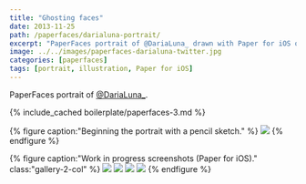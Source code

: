 ```yaml
---
title: "Ghosting faces"
date: 2013-11-25
path: /paperfaces/darialuna-portrait/
excerpt: "PaperFaces portrait of @DariaLuna_ drawn with Paper for iOS on an iPad."
image: ../../images/paperfaces-darialuna-twitter.jpg
categories: [paperfaces]
tags: [portrait, illustration, Paper for iOS]
---
```


PaperFaces portrait of [@DariaLuna_](https://twitter.com/DariaLuna_).

{% include_cached boilerplate/paperfaces-3.md %}

{% figure caption:"Beginning the portrait with a pencil sketch." %}
[![](../../images/paperfaces-darialuna-process-1-750.jpg)](../../images/paperfaces-darialuna-process-1-lg.jpg)
{% endfigure %}

{% figure caption:"Work in progress screenshots (Paper for iOS)." class:"gallery-2-col" %}
[![](../../images/paperfaces-darialuna-process-2-600.jpg)](../../images/paperfaces-darialuna-process-2-lg.jpg)
[![](../../images/paperfaces-darialuna-process-3-600.jpg)](../../images/paperfaces-darialuna-process-3-lg.jpg)
[![](../../images/paperfaces-darialuna-process-4-600.jpg)](../../images/paperfaces-darialuna-process-4-lg.jpg)
[![](../../images/paperfaces-darialuna-process-5-600.jpg)](../../images/paperfaces-darialuna-process-5-lg.jpg)
{% endfigure %}
